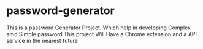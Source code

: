 # password-generator

This is a password Generator Project. Which help in developing Complex amd Simple password
This project Will Have a Chrome extension and a API service in the nearest future
